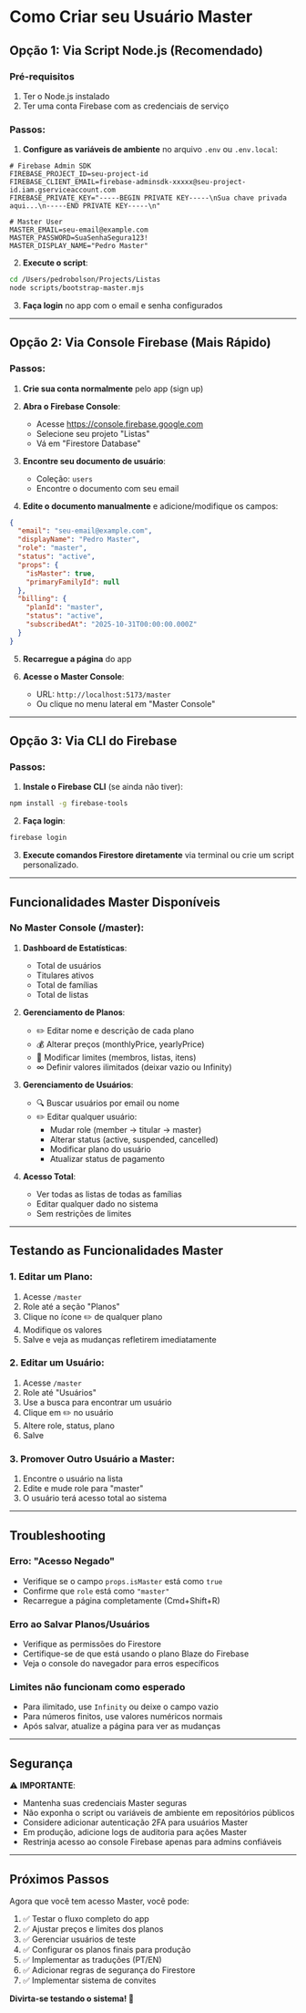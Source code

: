 # Como Criar seu Usuário Master

## Opção 1: Via Script Node.js (Recomendado)

### Pré-requisitos
1. Ter o Node.js instalado
2. Ter uma conta Firebase com as credenciais de serviço

### Passos:

1. **Configure as variáveis de ambiente** no arquivo `.env` ou `.env.local`:

```env
# Firebase Admin SDK
FIREBASE_PROJECT_ID=seu-project-id
FIREBASE_CLIENT_EMAIL=firebase-adminsdk-xxxxx@seu-project-id.iam.gserviceaccount.com
FIREBASE_PRIVATE_KEY="-----BEGIN PRIVATE KEY-----\nSua chave privada aqui...\n-----END PRIVATE KEY-----\n"

# Master User
MASTER_EMAIL=seu-email@example.com
MASTER_PASSWORD=SuaSenhaSegura123!
MASTER_DISPLAY_NAME="Pedro Master"
```

2. **Execute o script**:

```bash
cd /Users/pedrobolson/Projects/Listas
node scripts/bootstrap-master.mjs
```

3. **Faça login** no app com o email e senha configurados

---

## Opção 2: Via Console Firebase (Mais Rápido)

### Passos:

1. **Crie sua conta normalmente** pelo app (sign up)

2. **Abra o Firebase Console**:
   - Acesse https://console.firebase.google.com
   - Selecione seu projeto "Listas"
   - Vá em "Firestore Database"

3. **Encontre seu documento de usuário**:
   - Coleção: `users`
   - Encontre o documento com seu email

4. **Edite o documento manualmente** e adicione/modifique os campos:

```json
{
  "email": "seu-email@example.com",
  "displayName": "Pedro Master",
  "role": "master",
  "status": "active",
  "props": {
    "isMaster": true,
    "primaryFamilyId": null
  },
  "billing": {
    "planId": "master",
    "status": "active",
    "subscribedAt": "2025-10-31T00:00:00.000Z"
  }
}
```

5. **Recarregue a página** do app

6. **Acesse o Master Console**:
   - URL: `http://localhost:5173/master`
   - Ou clique no menu lateral em "Master Console"

---

## Opção 3: Via CLI do Firebase

### Passos:

1. **Instale o Firebase CLI** (se ainda não tiver):
```bash
npm install -g firebase-tools
```

2. **Faça login**:
```bash
firebase login
```

3. **Execute comandos Firestore diretamente** via terminal ou crie um script personalizado.

---

## Funcionalidades Master Disponíveis

### No Master Console (/master):

1. **Dashboard de Estatísticas**:
   - Total de usuários
   - Titulares ativos
   - Total de famílias
   - Total de listas

2. **Gerenciamento de Planos**:
   - ✏️ Editar nome e descrição de cada plano
   - 💰 Alterar preços (monthlyPrice, yearlyPrice)
   - 🔢 Modificar limites (membros, listas, itens)
   - ∞ Definir valores ilimitados (deixar vazio ou Infinity)

3. **Gerenciamento de Usuários**:
   - 🔍 Buscar usuários por email ou nome
   - ✏️ Editar qualquer usuário:
     - Mudar role (member → titular → master)
     - Alterar status (active, suspended, cancelled)
     - Modificar plano do usuário
     - Atualizar status de pagamento

4. **Acesso Total**:
   - Ver todas as listas de todas as famílias
   - Editar qualquer dado no sistema
   - Sem restrições de limites

---

## Testando as Funcionalidades Master

### 1. Editar um Plano:
1. Acesse `/master`
2. Role até a seção "Planos"
3. Clique no ícone ✏️ de qualquer plano
4. Modifique os valores
5. Salve e veja as mudanças refletirem imediatamente

### 2. Editar um Usuário:
1. Acesse `/master`
2. Role até "Usuários"
3. Use a busca para encontrar um usuário
4. Clique em ✏️ no usuário
5. Altere role, status, plano
6. Salve

### 3. Promover Outro Usuário a Master:
1. Encontre o usuário na lista
2. Edite e mude role para "master"
3. O usuário terá acesso total ao sistema

---

## Troubleshooting

### Erro: "Acesso Negado"
- Verifique se o campo `props.isMaster` está como `true`
- Confirme que `role` está como `"master"`
- Recarregue a página completamente (Cmd+Shift+R)

### Erro ao Salvar Planos/Usuários
- Verifique as permissões do Firestore
- Certifique-se de que está usando o plano Blaze do Firebase
- Veja o console do navegador para erros específicos

### Limites não funcionam como esperado
- Para ilimitado, use `Infinity` ou deixe o campo vazio
- Para números finitos, use valores numéricos normais
- Após salvar, atualize a página para ver as mudanças

---

## Segurança

⚠️ **IMPORTANTE**:
- Mantenha suas credenciais Master seguras
- Não exponha o script ou variáveis de ambiente em repositórios públicos
- Considere adicionar autenticação 2FA para usuários Master
- Em produção, adicione logs de auditoria para ações Master
- Restrinja acesso ao console Firebase apenas para admins confiáveis

---

## Próximos Passos

Agora que você tem acesso Master, você pode:

1. ✅ Testar o fluxo completo do app
2. ✅ Ajustar preços e limites dos planos
3. ✅ Gerenciar usuários de teste
4. ✅ Configurar os planos finais para produção
5. ✅ Implementar as traduções (PT/EN)
6. ✅ Adicionar regras de segurança do Firestore
7. ✅ Implementar sistema de convites

**Divirta-se testando o sistema! 🚀**
